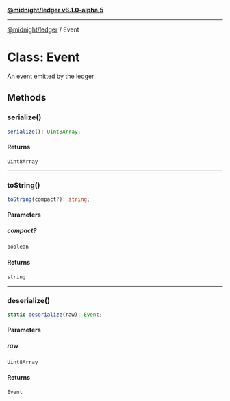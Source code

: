 [**@midnight/ledger v6.1.0-alpha.5**](../README.md)

***

[@midnight/ledger](../globals.md) / Event

# Class: Event

An event emitted by the ledger

## Methods

### serialize()

```ts
serialize(): Uint8Array;
```

#### Returns

`Uint8Array`

***

### toString()

```ts
toString(compact?): string;
```

#### Parameters

##### compact?

`boolean`

#### Returns

`string`

***

### deserialize()

```ts
static deserialize(raw): Event;
```

#### Parameters

##### raw

`Uint8Array`

#### Returns

`Event`
